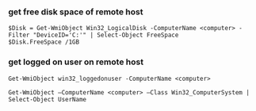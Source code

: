 ### get free disk space of remote host
```
$Disk = Get-WmiObject Win32_LogicalDisk -ComputerName <computer> -Filter "DeviceID='C:'" | Select-Object FreeSpace
$Disk.FreeSpace /1GB
```

### get logged on user on remote host
```
Get-WmiObject win32_loggedonuser -ComputerName <computer>

Get-WmiObject –ComputerName <computer> –Class Win32_ComputerSystem | Select-Object UserName
```

